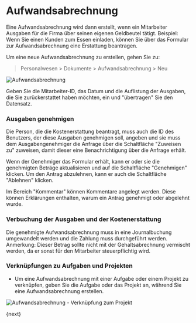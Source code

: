 <!-- add-breadcrumbs -->
# Aufwandsabrechnung


Eine Aufwandsabrechnung wird dann erstellt, wenn ein Mitarbeiter Ausgaben für die Firma über seinen eigenen Geldbeutel tätigt. Beispiel: Wenn Sie einen Kunden zum Essen einladen, können Sie über das Formular zur Aufwandsabrechnung eine Erstattung beantragen.

Um eine neue Aufwandsabrechnung zu erstellen, gehen Sie zu:

> Personalwesen > Dokumente > Aufwandsabrechnung > Neu

<img class="screenshot" alt="Aufwandsabrechnung" src="{{docs_base_url}}/assets/img/human-resources/expense_claim.png">

Geben Sie die Mitarbeiter-ID, das Datum und die Auflistung der Ausgaben, die Sie zurückerstattet haben möchten, ein und "übertragen" Sie den Datensatz.

### Ausgaben genehmigen

Die Person, die die Kostenerstattung beantragt, muss auch die ID des Benutzers, der diese Ausgaben genehmigen soll, angeben und sie muss dem Ausgabengenehmiger die Anfrage über die Schaltfläche "Zuweisen zu" zuweisen, damit dieser eine Benachrichtigung über die Anfrage erhält.

Wenn der Genehmiger das Formular erhält, kann er oder sie die genehmigten Beträge aktualisieren und auf die Schaltfläche "Genehmigen" klicken. Um den Antrag abzulehnen, kann er auch die Schaltfläche "Ablehnen" klicken.

Im Bereich "Kommentar" können Kommentare angelegt werden. Diese können Erklärungen enthalten, warum ein Antrag genehmigt oder abgelehnt wurde.

### Verbuchung der Ausgaben und der Kostenerstattung

Die genehmigte Aufwandsabrechnung muss in eine Journalbuchung umgewandelt werden und die Zahlung muss durchgeführt werden. Anmerkung: Dieser Betrag sollte nicht mit der Gehaltsabrechnung vermischt werden, da er sonst für den Mitarbeiter steuerpflichtig wird.

### Verknüpfungen zu Aufgaben und Projekten

* Um eine Aufwandsabrechnung mit einer Aufgabe oder einem Projekt zu verknüpfen, geben Sie die Aufgabe oder das Projekt an, während Sie eine Aufwandsabrechnung erstellen.

<img class="screenshot" alt="Aufwandsabrechnung - Verknüpfung zum Projekt" src="{{docs_base_url}}/assets/img/project/project_expense_claim_link.png">

{next}
